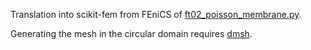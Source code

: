 Translation into scikit-fem from FEniCS of
[ft02_poisson_membrane.py](https://fenicsproject.org/pub/tutorial/python/vol1/ft02_poisson_membrane.py).

Generating the mesh in the circular domain requires
[dmsh](https://pypi.org/project/dmsh).
